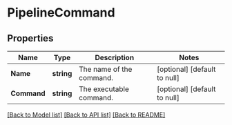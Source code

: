 # PipelineCommand

## Properties
Name | Type | Description | Notes
------------ | ------------- | ------------- | -------------
**Name** | **string** | The name of the command. | [optional] [default to null]
**Command** | **string** | The executable command. | [optional] [default to null]

[[Back to Model list]](../README.md#documentation-for-models) [[Back to API list]](../README.md#documentation-for-api-endpoints) [[Back to README]](../README.md)


